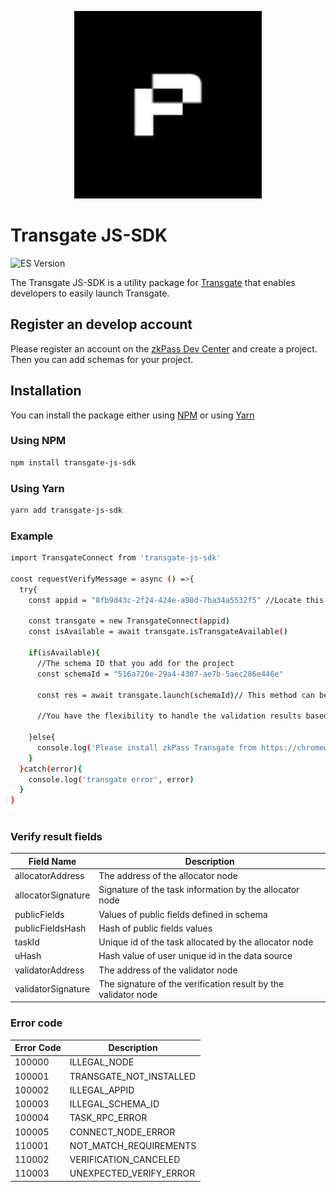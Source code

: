 <p align="center">
  <img src="assets/logo.png" width="300" alt="transgate-js-sdk.js" />
</p>

# Transgate JS-SDK

![ES Version](https://img.shields.io/badge/ES-2020-yellow)

The Transgate JS-SDK is a utility package for [Transgate](https://chromewebstore.google.com/detail/zkpass-transgate/afkoofjocpbclhnldmmaphappihehpma) that enables developers to easily launch Transgate.

## Register an develop account

Please register an account on the [zkPass Dev Center](https://dev.zkpass.org) and create a project. Then you can add schemas for your project.

## Installation

You can install the package either using [NPM](https://www.npmjs.com/package/transgate-js-sdk) or using [Yarn](https://yarnpkg.com/package/transgate-js-sdk)

### Using NPM

```bash
npm install transgate-js-sdk
```

### Using Yarn

```bash
yarn add transgate-js-sdk
```

### Example
```bash
import TransgateConnect from 'transgate-js-sdk'

const requestVerifyMessage = async () =>{
  try{
    const appid = "8fb9d43c-2f24-424e-a98d-7ba34a5532f5" //Locate this form on the development platform

    const transgate = new TransgateConnect(appid)
    const isAvailable = await transgate.isTransgateAvailable()

    if(isAvailable){
      //The schema ID that you add for the project
      const schemaId = "516a720e-29a4-4307-ae7b-5aec286e446e"

      const res = await transgate.launch(schemaId)// This method can be invoked in a loop when dealing with multiple schemas

      //You have the flexibility to handle the validation results based on your requirements.        

    }else{
      console.log('Please install zkPass Transgate from https://chromewebstore.google.com/detail/zkpass-transgate/afkoofjocpbclhnldmmaphappihehpma')
    }
  }catch(error){
    console.log('transgate error', error)
  }
}
  
```

### Verify result fields

| Field Name                    | Description                                                         | 
| ----------------------------- | ------------------------------------------------------------------- |
| allocatorAddress              | The address of the allocator node                                   |
| allocatorSignature            | Signature of the task information by the allocator node             |
| publicFields                  | Values of public fields defined in schema                           |                               
| publicFieldsHash              | Hash of public fields values                                        |                               
| taskId                        | Unique id of the task allocated by the allocator node               |                               
| uHash                         | Hash value of user unique id in the data source                     |
| validatorAddress              | The address of the validator node                                   |                               
| validatorSignature            | The signature of the verification result by the validator node      |   

### Error code

| Error Code         | Description                      | 
| ------------------ | -------------------------------- |
| 100000             | ILLEGAL_NODE                     |
| 100001             | TRANSGATE_NOT_INSTALLED          |
| 100002             | ILLEGAL_APPID                    |                               
| 100003             | ILLEGAL_SCHEMA_ID                |                               
| 100004             | TASK_RPC_ERROR                   |                               
| 100005             | CONNECT_NODE_ERROR               |
| 110001             | NOT_MATCH_REQUIREMENTS           |  
| 110002             | VERIFICATION_CANCELED            |
| 110003             | UNEXPECTED_VERIFY_ERROR          |  